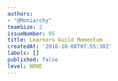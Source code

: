 ```yaml
---
authors:
- "@Moniarchy"
teamSize: 2
issueNumber: 95
title: Learners Guild Momentum
createdAt: '2016-10-08T07:55:38Z'
labels: []
published: false
level: NONE
---
```






